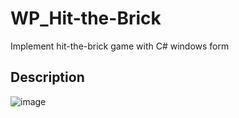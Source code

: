# WP_Hit-the-Brick
Implement hit-the-brick game with C# windows form
## Description
![image](https://i.imgur.com/IvZ2Oki.png)
